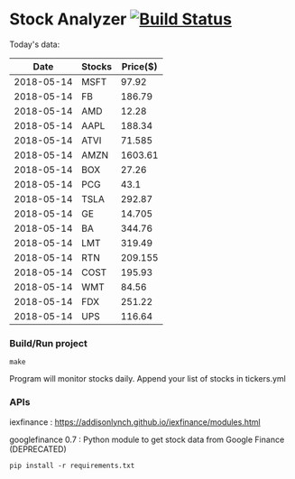 # Stock Analyzer [![Build Status](https://travis-ci.org/ogoyal/StockAnalyzer.svg?branch=master)](https://travis-ci.org/ogoyal/StockAnalyzer)

Today's data:

| Date| Stocks| Price($) | 
| --- | --- | ---  | 
| 2018-05-14| MSFT| 97.92 | 
| 2018-05-14| FB| 186.79 | 
| 2018-05-14| AMD| 12.28 | 
| 2018-05-14| AAPL| 188.34 | 
| 2018-05-14| ATVI| 71.585 | 
| 2018-05-14| AMZN| 1603.61 | 
| 2018-05-14| BOX| 27.26 | 
| 2018-05-14| PCG| 43.1 | 
| 2018-05-14| TSLA| 292.87 | 
| 2018-05-14| GE| 14.705 | 
| 2018-05-14| BA| 344.76 | 
| 2018-05-14| LMT| 319.49 | 
| 2018-05-14| RTN| 209.155 | 
| 2018-05-14| COST| 195.93 | 
| 2018-05-14| WMT| 84.56 | 
| 2018-05-14| FDX| 251.22 | 
| 2018-05-14| UPS| 116.64 | 

### Build/Run project

```
make
```

Program will monitor stocks daily. Append your list of stocks in tickers.yml

### APIs
iexfinance : https://addisonlynch.github.io/iexfinance/modules.html

googlefinance 0.7 : Python module to get stock data from Google Finance (DEPRECATED)

```
pip install -r requirements.txt
```

